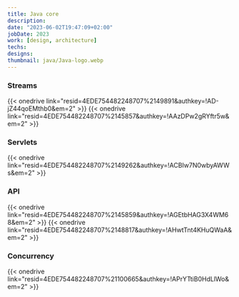 ```yaml
---
title: Java core
description: 
date: "2023-06-02T19:47:09+02:00"
jobDate: 2023
work: [design, architecture]
techs: 
designs: 
thumbnail: java/Java-logo.webp
---
```

### Streams
{{< onedrive link="resid=4EDE754482248707%2149891&authkey=!AD-jZ44qoEMthb0&em=2" >}}
{{< onedrive link="resid=4EDE754482248707%2145857&authkey=!AAzDPw2gRYftr5w&em=2" >}}
### Servlets
{{< onedrive link="resid=4EDE754482248707%2149262&authkey=!ACBIw7N0wbyAWWs&em=2" >}}
### API
{{< onedrive link="resid=4EDE754482248707%2145859&authkey=!AGEtbHAG3X4WM68&em=2" >}}
{{< onedrive link="resid=4EDE754482248707%2148817&authkey=!AHwtTnt4KHuQWaA&em=2" >}}
### Concurrency
{{< onedrive link="resid=4EDE754482248707%21100665&authkey=!APrYTtiB0HdLlWo&em=2" >}}
